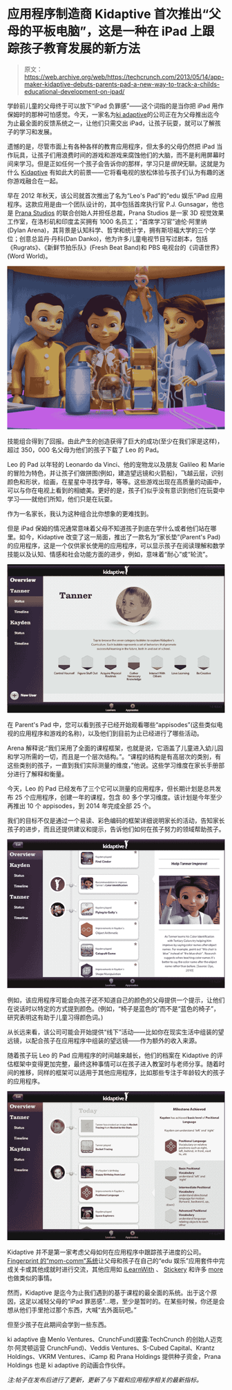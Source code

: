 # 应用程序制造商 Kidaptive 首次推出“父母的平板电脑”，这是一种在 iPad 上跟踪孩子教育发展的新方法 

> 原文：<https://web.archive.org/web/https://techcrunch.com/2013/05/14/app-maker-kidaptive-debuts-parents-pad-a-new-way-to-track-a-childs-educational-development-on-ipad/>

学龄前儿童的父母终于可以放下“iPad 负罪感”——这个词指的是当你把 iPad 用作保姆时的那种可怕感觉。今天，一家名为[ki adaptive](https://web.archive.org/web/20221007085953/http://www.kidaptive.com/)的公司正在为父母推出迄今为止最全面的反馈系统之一，让他们只需交出 iPad，让孩子玩耍，就可以了解孩子的学习和发展。

遗憾的是，尽管市面上有各种各样的教育应用程序，但太多的父母仍然把 iPad 当作玩具，让孩子们用浪费时间的游戏和游戏来腐蚀他们的大脑，而不是利用屏幕时间来学习。但是正如任何一个孩子会告诉你的那样，学习只是*很快*无聊。这就是为什么 [Kidaptive](https://web.archive.org/web/20221007085953/http://www.kidaptive.com/) 有如此大的前景——它将看电视的放松体验与孩子们认为有趣的迷你游戏融合在一起。

早在 2012 年秋天，该公司就首次推出了名为“Leo's Pad”的“edu 娱乐”iPad 应用程序。这款应用是由一个团队设计的，其中包括首席执行官 P.J. Gunsagar，他也是 [Prana Studios](https://web.archive.org/web/20221007085953/http://www.pranastudios.com/) 的联合创始人并担任总裁，Prana Studios 是一家 3D 视觉效果工作室，在洛杉矶和印度孟买拥有 1000 名员工；“首席学习官”迪伦·阿里纳(Dylan Arena)，其背景是认知科学、哲学和统计学，拥有斯坦福大学的三个学位；创意总监丹·丹科(Dan Danko)，他为许多儿童电视节目写过剧本，包括《Rugrats》、《新鲜节拍乐队》(Fresh Beat Band)和 PBS 电视台的《词语世界》(Word World)。

[![Leos Pad Gally Marie Leo lg f](img/aa3b8833426c41c961863f1b93c20d6d.png)](https://web.archive.org/web/20221007085953/https://beta.techcrunch.com/2013/05/14/app-maker-kidaptive-debuts-parents-pad-a-new-way-to-track-a-childs-educational-development-on-ipad/leos-pad-gally-marie-leo-lg-f/)

技能组合得到了回报。由此产生的创造获得了巨大的成功(至少在我们家是这样)，超过 350，000 名父母为他们的孩子下载了 Leo 的 Pad。

Leo 的 Pad 以年轻的 Leonardo da Vinci、他的宠物龙以及朋友 Galileo 和 Marie 的冒险为特色，并让孩子们做拼图(例如，建造望远镜和火箭船)，飞越云层，识别颜色和形状，绘画，在星星中寻找字母，等等。这些游戏出现在高质量的动画中，可以与你在电视上看到的相媲美。更好的是，孩子们似乎没有意识到他们在玩耍中学习——就他们所知，他们只是在玩耍。

作为一名家长，我认为这种组合比你想象的更难找到。

但是 iPad 保姆的情况通常意味着父母不知道孩子到底在学什么或者他们站在哪里。如今，Kidaptive 改变了这一局面，推出了一款名为“家长垫”(Parent's Pad)的应用程序，这是一个仅供家长使用的应用程序，可以显示孩子在阅读理解和数学技能以及认知、情感和社会功能方面的进步，例如，意味着“耐心”或“轮流”。

[![Leos Pad Parents Pad 1a](img/355735f3e9d0161d0af0e656e4f733ba.png)](https://web.archive.org/web/20221007085953/https://beta.techcrunch.com/2013/05/14/app-maker-kidaptive-debuts-parents-pad-a-new-way-to-track-a-childs-educational-development-on-ipad/leos-pad-parents-pad-1a/)

在 Parent's Pad 中，您可以看到孩子已经开始观看哪些“appisodes”(这些类似电视的应用程序和游戏的名称)，以及他们到目前为止已经进行了哪些活动。

Arena 解释说:“我们采用了全面的课程框架，也就是说，它涵盖了儿童进入幼儿园和学习所需的一切，而且是一个层次结构。”。“课程的结构是有高层次的类别，有这些类别的孩子，一直到我们实际测量的维度，”他说。这些学习维度在家长手册部分进行了解释和衡量。

今天，Leo 的 Pad 已经发布了三个它可以测量的应用程序，但长期计划是总共发布 25 个应用程序，创建一年的课程，包含 80 多个学习维度。该计划是今年至少再推出 10 个 appisodes，到 2014 年完成全部 25 个。

我们的目标不仅是通过一个易读、彩色编码的框架详细说明家长的活动，告知家长孩子的进步，而且还提供建议和提示，告诉他们如何在孩子努力的领域帮助孩子。

[![Leos Pad Parents Pad 4](img/cb4d2ba625ac1b35bef353b68415aa04.png)](https://web.archive.org/web/20221007085953/https://beta.techcrunch.com/2013/05/14/app-maker-kidaptive-debuts-parents-pad-a-new-way-to-track-a-childs-educational-development-on-ipad/leos-pad-parents-pad-4/)

例如，该应用程序可能会向孩子还不知道自己的颜色的父母提供一个提示，让他们在说话时以特定的方式提到颜色。(例如，“椅子是蓝色的”而不是“蓝色的椅子”，研究表明这有助于儿童习得颜色词。)

从长远来看，该公司可能会开始提供“线下”活动——比如你在现实生活中组装的望远镜，以配合孩子在应用程序中组装的望远镜——作为额外的收入来源。

随着孩子玩 Leo 的 Pad 应用程序的时间越来越长，他们的档案在 Kidaptive 的评估框架中变得更加完整，最终这种事情可以在孩子进入教室时与老师分享。随着时间的推移，同样的框架可以适用于其他应用程序，比如那些专注于年龄较大的孩子的应用程序。

[![Leos Pad Parents Pad 3](img/96ff8a003f36e98c2c9ca2af2a441f24.png)](https://web.archive.org/web/20221007085953/https://beta.techcrunch.com/2013/05/14/app-maker-kidaptive-debuts-parents-pad-a-new-way-to-track-a-childs-educational-development-on-ipad/leos-pad-parents-pad-3/)

Kidaptive 并不是第一家考虑父母如何在应用程序中跟踪孩子进度的公司。 [Fingerprint 的“mom-comm”系统](https://web.archive.org/web/20221007085953/https://beta.techcrunch.com/2013/01/09/kids-educational-app-companies-fingerprint-mindshapes-team-up-to-launch-a-collection-of-interactive-appisodes/)让父母和孩子在自己的“edu 娱乐”应用套件中完成关卡或其他成就时进行交流，其他应用如 [iLearnWith](https://web.archive.org/web/20221007085953/http://www.ilearnwith.com/) 、 [Stickery](https://web.archive.org/web/20221007085953/http://www.stickeryapp.com/) 和许多 [more](https://web.archive.org/web/20221007085953/http://iphone.appstorm.net/roundups/50-learning-apps-for-kids/) 也做类似的事情。

然而，Kidaptive 是迄今为止我们遇到的基于课程的最全面的系统。出于这个原因，这足以减轻父母的“iPad 罪恶感”…嗯，至少是暂时的。在某些时候，你还是会想从他们手里抢过那个东西，大喊“去外面玩吧。”

但至少孩子在此期间会学到一些东西。

ki adaptive 由 Menlo Ventures、CrunchFund(披露:TechCrunch 的创始人迈克尔·阿灵顿运营 CrunchFund)、Veddis Ventures、S-Cubed Capital、Krantz Holdings、VKRM Ventures、iCamp 和 Prana Holdings 提供种子资金，Prana Holdings 也是 ki adaptive 的动画合作伙伴。

*注:帖子在发布后进行了更新，更新了与下载和应用程序相关的最新指标。*